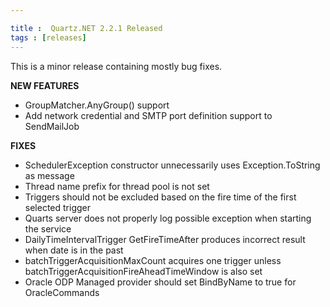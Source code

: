 ```yaml
---

title :  Quartz.NET 2.2.1 Released
tags : [releases]
---
```


This is a minor release containing mostly bug fixes.

__NEW FEATURES__

* GroupMatcher.AnyGroup() support
* Add network credential and SMTP port definition support to SendMailJob

__FIXES__

* SchedulerException constructor unnecessarily uses Exception.ToString as message
* Thread name prefix for thread pool is not set
* Triggers should not be excluded based on the fire time of the first selected trigger
* Quarts server does not properly log possible exception when starting the service
* DailyTimeIntervalTrigger GetFireTimeAfter produces incorrect result when date is in the past
* batchTriggerAcquisitionMaxCount acquires one trigger unless batchTriggerAcquisitionFireAheadTimeWindow is also set
* Oracle ODP Managed provider should set BindByName to true for OracleCommands

<Download />
